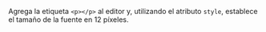 Agrega la etiqueta `<p></p>` al editor y, utilizando el atributo `style`, establece el tamaño de la fuente en 12 píxeles.
